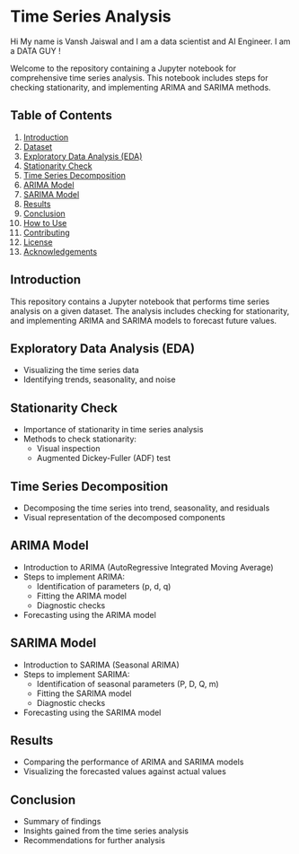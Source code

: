# Time Series Analysis

Hi My name is Vansh Jaiswal and I am a data scientist and AI Engineer. I am a DATA GUY !

Welcome to the repository containing a Jupyter notebook for comprehensive time series analysis. This notebook includes steps for checking stationarity, and implementing ARIMA and SARIMA methods.

## Table of Contents

1. [Introduction](#introduction)
2. [Dataset](#dataset)
3. [Exploratory Data Analysis (EDA)](#exploratory-data-analysis-eda)
4. [Stationarity Check](#stationarity-check)
5. [Time Series Decomposition](#time-series-decomposition)
6. [ARIMA Model](#arima-model)
7. [SARIMA Model](#sarima-model)
8. [Results](#results)
9. [Conclusion](#conclusion)
10. [How to Use](#how-to-use)
11. [Contributing](#contributing)
12. [License](#license)
13. [Acknowledgements](#acknowledgements)

## Introduction

This repository contains a Jupyter notebook that performs time series analysis on a given dataset. The analysis includes checking for stationarity, and implementing ARIMA and SARIMA models to forecast future values.


## Exploratory Data Analysis (EDA)

- Visualizing the time series data
- Identifying trends, seasonality, and noise

## Stationarity Check

- Importance of stationarity in time series analysis
- Methods to check stationarity:
  - Visual inspection
  - Augmented Dickey-Fuller (ADF) test

## Time Series Decomposition

- Decomposing the time series into trend, seasonality, and residuals
- Visual representation of the decomposed components

## ARIMA Model

- Introduction to ARIMA (AutoRegressive Integrated Moving Average)
- Steps to implement ARIMA:
  - Identification of parameters (p, d, q)
  - Fitting the ARIMA model
  - Diagnostic checks
- Forecasting using the ARIMA model

## SARIMA Model

- Introduction to SARIMA (Seasonal ARIMA)
- Steps to implement SARIMA:
  - Identification of seasonal parameters (P, D, Q, m)
  - Fitting the SARIMA model
  - Diagnostic checks
- Forecasting using the SARIMA model

## Results

- Comparing the performance of ARIMA and SARIMA models
- Visualizing the forecasted values against actual values

## Conclusion

- Summary of findings
- Insights gained from the time series analysis
- Recommendations for further analysis
